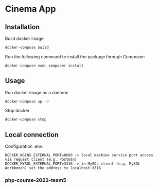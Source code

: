 # Cinema App

## Installation

Build docker image
```bash
docker-compose build
```
Run the following command to install the package through Composer:

```bash
docker-compose exec composer install
```

## Usage
Run docker image as a daemon
```bash
docker-compose up -d
```
Stop docker
```bash
docker-compose stop
```

## Local connection
Configuration .env:
```
DOCKER_NGINX_EXTERNAL_PORT=8080 -> local machine service port access via request client (e.g. Postman) 
DOCKER_MYSQL_EXTERNAL_PORT=3316 -> in MySQL client (e.g. MySQL Workbench) set the address to localhost:3316 
```
### php-course-2022-team5